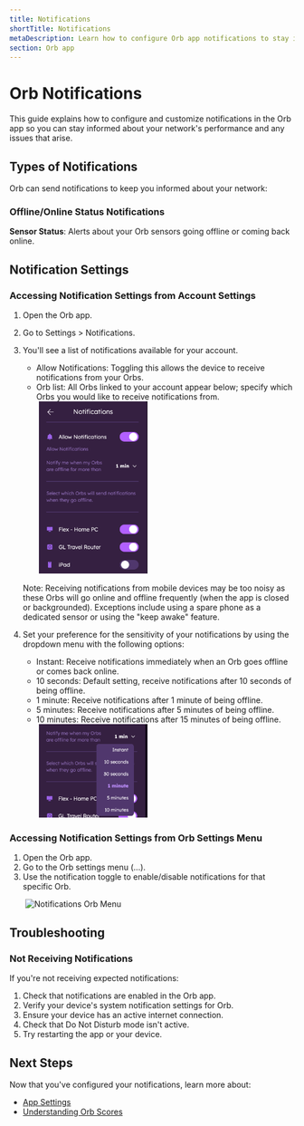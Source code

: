 ```yaml
---
title: Notifications
shortTitle: Notifications
metaDescription: Learn how to configure Orb app notifications to stay informed about your network's performance and issues.
section: Orb app
---
```


# Orb Notifications

This guide explains how to configure and customize notifications in the Orb app so you can stay informed about your network's performance and any issues that arise.

## Types of Notifications

Orb can send notifications to keep you informed about your network:

### Offline/Online Status Notifications

**Sensor Status**: Alerts about your Orb sensors going offline or coming back online.

## Notification Settings

### Accessing Notification Settings from Account Settings

1. Open the Orb app.
2. Go to Settings > Notifications.
3. You'll see a list of notifications available for your account.

   - Allow Notifications: Toggling this allows the device to receive notifications from your Orbs.
   - Orb list: All Orbs linked to your account appear below; specify which Orbs you would like to receive notifications from.

   <img src="../../images/orb-app/notifications-account-menu-v2.png" alt="Notifications Settings Menu" width=40% style="margin-left: 2em;"/>

   Note: Receiving notifications from mobile devices may be too noisy as these Orbs will go online and offline frequently (when the app is closed or backgrounded). Exceptions include using a spare phone as a dedicated sensor or using the "keep awake" feature.
4. Set your preference for the sensitivity of your notifications by using the dropdown menu with the following options:
   - Instant: Receive notifications immediately when an Orb goes offline or comes back online.
   - 10 seconds: Default setting, receive notifications after 10 seconds of being offline.
   - 1 minute: Receive notifications after 1 minute of being offline.
   - 5 minutes: Receive notifications after 5 minutes of being offline.
   - 10 minutes: Receive notifications after 15 minutes of being offline.

   <img src="../../images/orb-app/notifications-threshold-menu.png" alt="Notifications Settings Menu" width=40% style="margin-left: 2em;"/>

### Accessing Notification Settings from Orb Settings Menu

1. Open the Orb app.
2. Go to the Orb settings menu (...).
3. Use the notification toggle to enable/disable notifications for that specific Orb.

<img src="../../images/orb-app/notifications-orb-menu.png" alt="Notifications Orb Menu" width=40% style="margin-left: 2em;">

## Troubleshooting

### Not Receiving Notifications

If you're not receiving expected notifications:

1. Check that notifications are enabled in the Orb app.
2. Verify your device's system notification settings for Orb.
3. Ensure your device has an active internet connection.
4. Check that Do Not Disturb mode isn't active.
5. Try restarting the app or your device.

## Next Steps

Now that you've configured your notifications, learn more about:

- [App Settings](/docs/orb-app/app-settings.md)
- [Understanding Orb Scores](/docs/orb-app/orb-scores-metrics.md)
